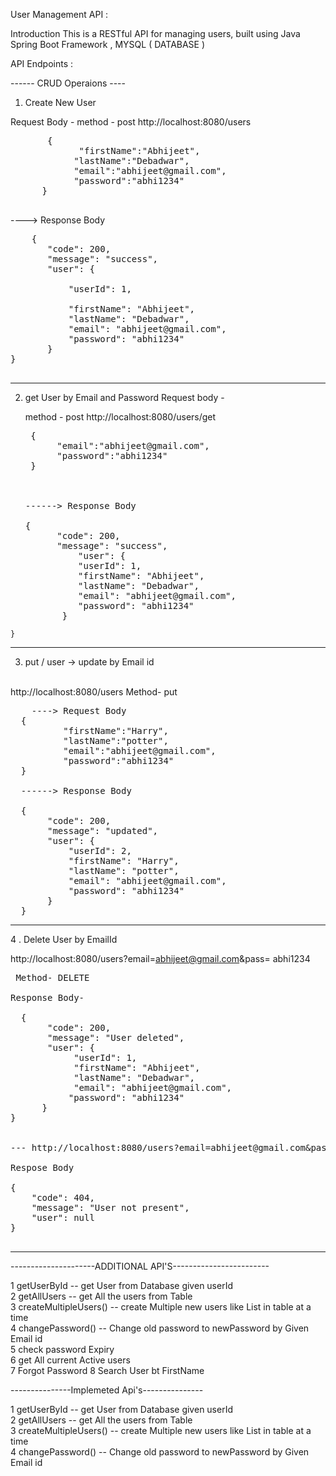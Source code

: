  User Management API :


Introduction
This is a RESTful API for managing users, built using Java Spring Boot Framework , MYSQL ( DATABASE )


API Endpoints :

------ CRUD Operaions ----

1.  Create New User

   Request Body - 
   method - post 
   http://localhost:8080/users

  <pre>
       {  
             "firstName":"Abhijeet", 
            "lastName":"Debadwar", 
            "email":"abhijeet@gmail.com", 
            "password":"abhi1234"
      }
  </pre>

   ----> Response Body  <br>
  <pre>
    { 
       "code": 200,  
       "message": "success", 
       "user": {  <br>
           "userId": 1,  <br>
           "firstName": "Abhijeet",  
           "lastName": "Debadwar", 
           "email": "abhijeet@gmail.com", 
           "password": "abhi1234"
       }
}
  </pre>

------------------------------------------------------------------
 
2.   get User by Email and Password
     Request body -
     
     method - post 
     http://localhost:8080/users/get  <br>

     <pre>
      { 
           "email":"abhijeet@gmail.com", 
           "password":"abhi1234" 
      }
     

   
     ------> Response Body
   
     { 
           "code": 200, 
           "message": "success",
               "user": { 
               "userId": 1, 
               "firstName": "Abhijeet", 
               "lastName": "Debadwar",   
               "email": "abhijeet@gmail.com",
               "password": "abhi1234" 
            }
    }
</pre>



---------------------------------------------------
     
 3.   put / user  -> update by Email id
 <br>
http://localhost:8080/users
Method- put
 <br>

<pre>
    ----> Request Body
  {      
          "firstName":"Harry", 
          "lastName":"potter", 
          "email":"abhijeet@gmail.com",
          "password":"abhi1234" 
  }
  
  ------> Response Body
  
  {    
       "code": 200,  
       "message": "updated", 
       "user": { 
           "userId": 2, 
           "firstName": "Harry", 
           "lastName": "potter", 
           "email": "abhijeet@gmail.com", 
           "password": "abhi1234" 
       }
  }
</pre>

------------------------------------------------------

4 .  Delete  User by EmailId

http://localhost:8080/users?email=abhijeet@gmail.com&pass= abhi1234 <br>
 
<pre>
 Method- DELETE

Response Body-
  
  {   
       "code": 200, 
       "message": "User deleted", 
       "user": { 
            "userId": 1, 
            "firstName": "Abhijeet", 
            "lastName": "Debadwar",
            "email": "abhijeet@gmail.com",
           "password": "abhi1234"
      }
}


--- http://localhost:8080/users?email=abhijeet@gmail.com&pass=abhi1234 <br>
Respose Body 

{  
    "code": 404, 
    "message": "User not present", 
    "user": null 
}

</pre>

-------------------------------------------------------------------------------


---------------------ADDITIONAL API'S------------------------

1   getUserById   --  get User from Database given userId <br>
2   getAllUsers  --    get All the users from Table <br>
3   createMultipleUsers()  --  create Multiple new users like List in table at a time <br>
4   changePassword() --  Change old password to newPassword by Given Email id <br>
5   check password Expiry <br>
6   get All current Active users <br>
7   Forgot Password
8   Search User bt FirstName 




---------------Implemeted Api's--------------- <br>

1  getUserById   --  get User from Database given userId <br>
2   getAllUsers  --    get All the users from Table <br>
3   createMultipleUsers()  --  create Multiple new users like List in table at a time <br>
4   changePassword() --  Change old password to newPassword by Given Email id <br>
